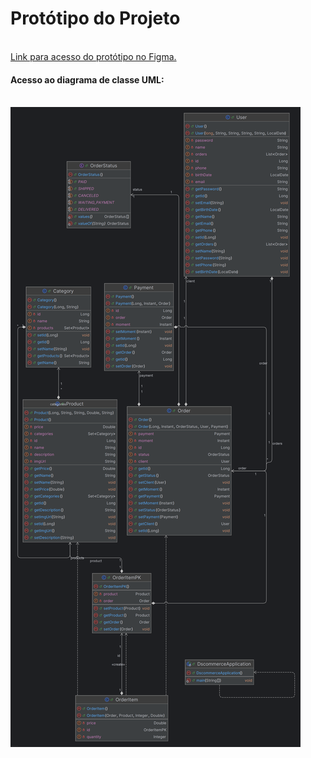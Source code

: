 <h1>Protótipo do Projeto</h1>

</br>
<a href="https://www.figma.com/design/ZrGNVNG0kZL6txDv4G8P6s/DSCommerce?node-id=0-1&node-type=canvas&t=UdV8m4EkaxxM2f6J-0">Link para acesso do protótipo no Figma.</a>

</br>

<h4>Acesso ao diagrama de classe UML:</h4></br>
<img src=https://github.com/RenatoNato/dscommerce/blob/main/DSCommerce.png>